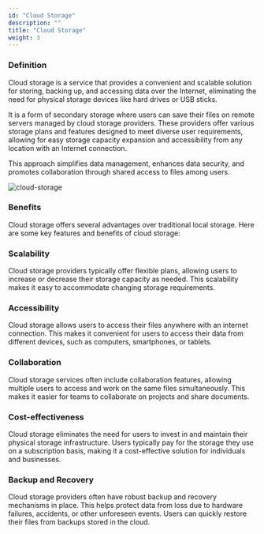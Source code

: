 ```yaml
---
id: "Cloud Storage"
description: ""
title: "Cloud Storage"
weight: 3
---
```

### Definition

Cloud storage is a service that provides a convenient and scalable solution for storing, backing up, and accessing data over the Internet, eliminating the need for physical storage devices like hard drives or USB sticks.

It is a form of secondary storage where users can save their files on remote servers managed by cloud storage providers. These providers offer various storage plans and features designed to meet diverse user requirements, allowing for easy storage capacity expansion and accessibility from any location with an Internet connection.

This approach simplifies data management, enhances data security, and promotes collaboration through shared access to files among users.

![cloud-storage](cloud-storage.png)

### Benefits

Cloud storage offers several advantages over traditional local storage. Here are some key features and benefits of cloud storage:
### Scalability

Cloud storage providers typically offer flexible plans, allowing users to increase or decrease their storage capacity as needed. This scalability makes it easy to accommodate changing storage requirements.
### Accessibility

Cloud storage allows users to access their files anywhere with an internet connection. This makes it convenient for users to access their data from different devices, such as computers, smartphones, or tablets.
### Collaboration

Cloud storage services often include collaboration features, allowing multiple users to access and work on the same files simultaneously. This makes it easier for teams to collaborate on projects and share documents.
### Cost-effectiveness

Cloud storage eliminates the need for users to invest in and maintain their physical storage infrastructure. Users typically pay for the storage they use on a subscription basis, making it a cost-effective solution for individuals and businesses.
### Backup and Recovery

Cloud storage providers often have robust backup and recovery mechanisms in place. This helps protect data from loss due to hardware failures, accidents, or other unforeseen events. Users can quickly restore their files from backups stored in the cloud.
